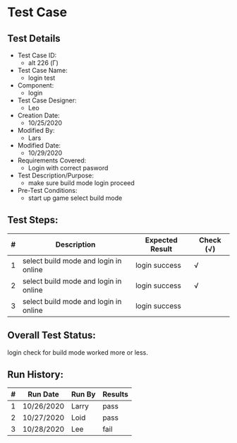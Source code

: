 # Test Case 

## Test Details

* Test Case ID:
  * alt 226 (Γ)
* Test Case Name:
  * login test
* Component: 
  * login
* Test Case Designer:
  * Leo
* Creation Date:
  * 10/25/2020
* Modified By:
  * Lars
* Modified Date:
  * 10/29/2020
* Requirements Covered:
  * Login with correct pasword
* Test Description/Purpose:
  * make sure build mode login proceed
* Pre-Test Conditions:
  * start up game select build mode 
## Test Steps: 
| # | Description | Expected Result | Check (√) |
| --- | --- | --- | --- |
| 1 |select build mode and login in online| login success|√ |			
| 2 |select build mode and login in online |login success|√ |			
| 3 |select build mode and login in online |login success| |		
	

## Overall Test Status:

login check for build mode worked more or less.

## Run History:
| # |	Run Date |	Run By |	Results |
| --- | --- | --- | --- |
| 1 | 10/26/2020| Larry|pass |			
| 2 | 10/27/2020| Loid |pass |			
| 3 | 10/28/2020| Lee| fail|		
